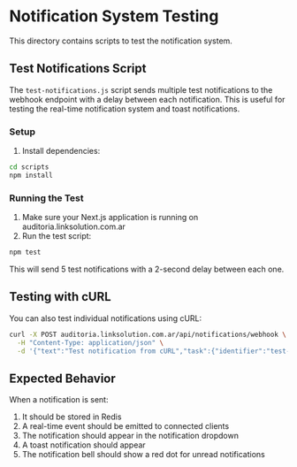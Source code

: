 # Notification System Testing

This directory contains scripts to test the notification system.

## Test Notifications Script

The `test-notifications.js` script sends multiple test notifications to the webhook endpoint with a delay between each notification. This is useful for testing the real-time notification system and toast notifications.

### Setup

1. Install dependencies:

```bash
cd scripts
npm install
```

### Running the Test

1. Make sure your Next.js application is running on auditoria.linksolution.com.ar
2. Run the test script:

```bash
npm test
```

This will send 5 test notifications with a 2-second delay between each one.

## Testing with cURL

You can also test individual notifications using cURL:

```bash
curl -X POST auditoria.linksolution.com.ar/api/notifications/webhook \
  -H "Content-Type: application/json" \
  -d '{"text":"Test notification from cURL","task":{"identifier":"test-id","file_name":"test.mp3"}}'
```

## Expected Behavior

When a notification is sent:

1. It should be stored in Redis
2. A real-time event should be emitted to connected clients
3. The notification should appear in the notification dropdown
4. A toast notification should appear
5. The notification bell should show a red dot for unread notifications
